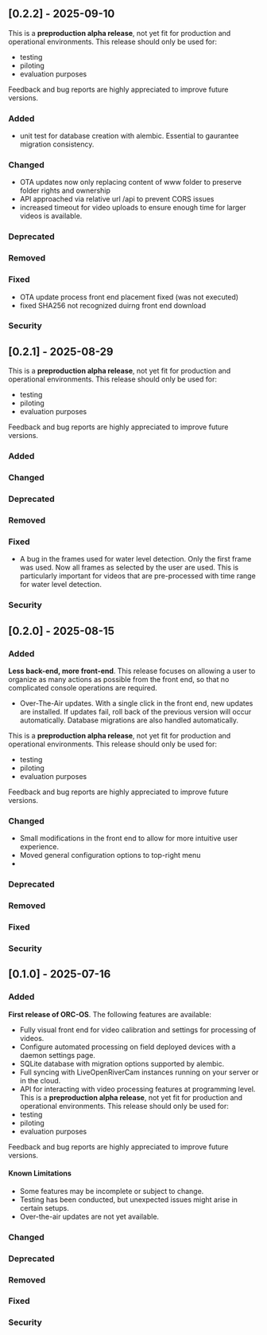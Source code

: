 ## [0.2.2] - 2025-09-10

This is a **preproduction alpha release**, not yet fit for production and operational environments.
This release should only be used for:
- testing
- piloting
- evaluation purposes

Feedback and bug reports are highly appreciated to improve future versions.

### Added
- unit test for database creation with alembic. Essential to gaurantee migration consistency.

### Changed
- OTA updates now only replacing content of www folder to preserve folder rights and ownership
- API approached via relative url /api to prevent CORS issues
- increased timeout for video uploads to ensure enough time for larger videos is available.

### Deprecated
### Removed
### Fixed
- OTA update process front end placement fixed (was not executed)
- fixed SHA256 not recognized duirng front end download

### Security

## [0.2.1] - 2025-08-29

This is a **preproduction alpha release**, not yet fit for production and operational environments.
This release should only be used for:
- testing
- piloting
- evaluation purposes

Feedback and bug reports are highly appreciated to improve future versions.

### Added
### Changed
### Deprecated
### Removed
### Fixed
- A bug in the frames used for water level detection. Only the first frame was used. Now all frames as selected
  by the user are used. This is particularly important for videos that are pre-processed with time range for water
  level detection.

### Security


## [0.2.0] - 2025-08-15
### Added
**Less back-end, more front-end**. This release focuses on allowing a user to organize
as many actions as possible from the front end, so that no complicated console operations
are required.
- Over-The-Air updates. With a single click in the front end, new updates are installed.
  If updates fail, roll back of the previous version will occur automatically. Database
  migrations are also handled automatically.

This is a **preproduction alpha release**, not yet fit for production and operational environments.
This release should only be used for:
- testing
- piloting
- evaluation purposes

Feedback and bug reports are highly appreciated to improve future versions.

### Changed
- Small modifications in the front end to allow for more intuitive user experience.
- Moved general configuration options to top-right menu
-
### Deprecated
### Removed
### Fixed
### Security


## [0.1.0] - 2025-07-16
### Added
**First release of ORC-OS**. The following features are available:
- Fully visual front end for video calibration and settings for processing of videos.
- Configure automated processing on field deployed devices with a daemon settings page.
- SQLite database with migration options supported by alembic.
- Full syncing with LiveOpenRiverCam instances running on your server or in the cloud.
- API for interacting with video processing features at programming level.
This is a **preproduction alpha release**, not yet fit for production and operational environments.
This release should only be used for:
- testing
- piloting
- evaluation purposes

Feedback and bug reports are highly appreciated to improve future versions.

#### Known Limitations
- Some features may be incomplete or subject to change.
- Testing has been conducted, but unexpected issues might arise in certain setups.
- Over-the-air updates are not yet available.

### Changed
### Deprecated
### Removed
### Fixed
### Security
